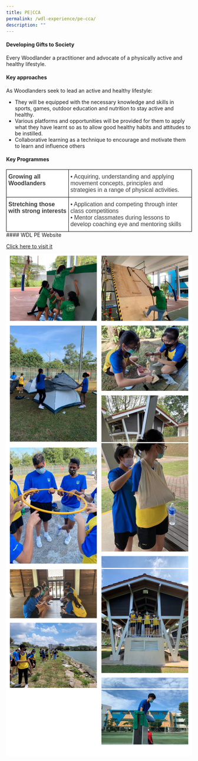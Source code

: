 ```yaml
---
title: PE|CCA
permalink: /wdl-experience/pe-cca/
description: ""
---
```

#### Developing Gifts to Society

Every Woodlander a practitioner and advocate of a physically active and healthy lifestyle.

#### Key approaches

As Woodlanders seek to lead an active and healthy lifestyle:

*   They will be equipped with the necessary knowledge and skills in sports, games, outdoor education and nutrition to stay active and healthy.
*   Various platforms and opportunities will be provided for them to apply what they have learnt so as to allow good healthy habits and attitudes to be instilled.
*   Collaborative learning as a technique to encourage and motivate them to learn and influence others

#### Key Programmes

<style type="text/css">
.tg  {border-collapse:collapse;border-spacing:0;margin:0px auto;}
.tg td{border-color:black;border-style:solid;border-width:1px;font-family:Arial, sans-serif;font-size:14px;
  overflow:hidden;padding:10px 5px;word-break:normal;}
.tg th{border-color:black;border-style:solid;border-width:1px;font-family:Arial, sans-serif;font-size:14px;
  font-weight:normal;overflow:hidden;padding:10px 5px;word-break:normal;}
.tg .tg-oku2{background-color:#FFF;color:#3A3A3A;font-size:16px;text-align:left;vertical-align:top}
.tg .tg-l8if{background-color:#FFF;color:#3A3A3A;font-size:16px;font-weight:bold;text-align:left;vertical-align:top}
</style>
<table class="tg">
<tbody>
  <tr>
    <td class="tg-l8if"><span style="font-weight:bold;font-style:inherit">Growing all Woodlanders</span></td>
    <td class="tg-oku2" colspan="3"><span style="font-weight:400;font-style:normal">•</span><span style="font-weight:400;font-style:inherit"> Acquiring, understanding and applying movement concepts, principles and strategies in a range of physical activities.</span></td>
  </tr>
  <tr>
    <td class="tg-l8if"><span style="font-weight:bold;font-style:inherit">Stretching those with strong interests</span></td>
    <td class="tg-oku2" colspan="3"><span style="font-weight:400;font-style:normal">•</span><span style="font-weight:400;font-style:inherit"> Application and competing through inter class competitions </span><br><span style="font-weight:400;font-style:normal">•</span><span style="font-weight:400;font-style:inherit"> Mentor classmates during lessons to develop coaching eye and mentoring skills</span></td>
  </tr>
</tbody>
</table>
#### WDL PE Website

[Click here to visit it](https://sites.google.com/view/wdlpe/)

![](/images/pe1.png)
![](/images/pe2.png)
![](/images/pe3.png)
![](/images/pe4.png)
![](/images/pe5.png)